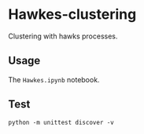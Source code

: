 # Hawkes-clustering

Clustering with hawks processes.

## Usage

The `Hawkes.ipynb` notebook.

## Test

```shell
python -m unittest discover -v
```